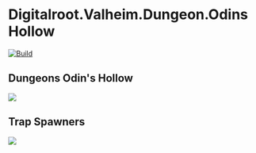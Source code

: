 # Digitalroot.Valheim.Dungeon.OdinsHollow
[![Build](https://github.com/Digitalroot-Valheim/Digitalroot.Valheim.DungeonsDemo/actions/workflows/builder.yml/badge.svg)](https://github.com/Digitalroot-Valheim/Digitalroot.Valheim.DungeonsDemo/actions/workflows/builder.yml)  


## Dungeons Odin's Hollow
<!--
//www.plantuml.com/plantuml/png/XP31IiGm48RlUOfuSbVOI_7afOjLH13n81usv11tHpUGp2pJgRPlRrias4gpn_p_bs7cszRYM9eOrEM57262hazk3y6zA_D4UoUUy8MfxLPL88IrrLURZLvLt9taUgrlT7NquQ1ICBQFAC2U-1w_F1D6GDaHmZbygOTsrkTMCw_iiFuWZZQBxPv1tZnyPwbfPTNoPIFTfyFBJlTFGwnIflmL-71xr-0d4FuvEcLvZSNmfLp6Yyn8QFynffoBAsmAawQKpQNqnHRmqCJm0m00
-->
<img src="https://www.plantuml.com/plantuml/svg/XP31IiGm48RlUOfuSbVOI_7afOjLH13n81usv11tHpUGp2pJgRPlRrias4gpn_p_bs7cszRYM9eOrEM57262hazk3y6zA_D4UoUUy8MfxLPL88IrrLURZLvLt9taUgrlT7NquQ1ICBQFAC2U-1w_F1D6GDaHmZbygOTsrkTMCw_iiFuWZZQBxPv1tZnyPwbfPTNoPIFTfyFBJlTFGwnIflmL-71xr-0d4FuvEcLvZSNmfLp6Yyn8QFynffoBAsmAawQKpQNqnHRmqCJm0m00">

## Trap Spawners
<!--
@startuml
!theme spacelab

node "Spawn Trigger" <<GameObject>> as SpawnTrigger1 
[Trap Trigger] <<TrapTrigger>> as TrapTrigger1
SpawnTrigger1 *-- [TrapTrigger1]
rectangle "Spawn Pool" as SP1 #green

[TrapTrigger1] *-left- SP1 
node "Spawn Point" <<GameObject>> as SpawnPoint1
node "Spawn Point" <<GameObject>> as SpawnPoint2
node "Spawn Point" <<GameObject>> as SpawnPoint3
[Spawner] <<TrapSpawner>> as Spawner1
[Spawner] <<TrapSpawner>> as Spawner2
[Spawner] <<TrapSpawner>> as Spawner3

rectangle "Spawn Pool" as SP3 #green
rectangle "Spawn Pool" as SP4 #green
rectangle "Spawn Pool" as SP5 #green

SpawnPoint1 *-- [Spawner1]
SpawnPoint2 *-- [Spawner2]
SpawnPoint3 *-- [Spawner3]

[Spawner1] *-down- SP3
[Spawner2] *-down- SP4
[Spawner3] *-down- SP5

[TrapTrigger1] o-- SpawnPoint1
[TrapTrigger1] o-- SpawnPoint2
[TrapTrigger1] o-- SpawnPoint3

node "Spawn Trigger" <<GameObject>> as SpawnTrigger2
[Trap Trigger] <<TrapTrigger>> as TrapTrigger2
SpawnTrigger2 *-- [TrapTrigger2]
rectangle "Spawn Pool" as SP2 #green

[TrapTrigger2] *-right- SP2 

node "Spawn Point" <<GameObject>> as SpawnPoint4 
node "Spawn Point" <<GameObject>> as SpawnPoint5
[Spawner] <<TrapSpawner>> as Spawner4
[Spawner] <<TrapSpawner>> as Spawner5
rectangle "Spawn Pool" as SP6 #green
rectangle "Spawn Pool" as SP7 #green
SpawnPoint4 *-- [Spawner4]
SpawnPoint5 *-- [Spawner5]
[Spawner4] *-down- SP6
[Spawner5] *-down- SP7
[TrapTrigger2] o-- SpawnPoint4
[TrapTrigger2] o-- SpawnPoint5
node "Global Spawn Pool" <<GameObject>> as GlobalSpawnPool 
[Spawn Pool] <<TrapSpawnPool>> as SpawnPool #green
GlobalSpawnPool *-- [SpawnPool]
GlobalSpawnPool -left-o [TrapTrigger1]
GlobalSpawnPool -right-o [TrapTrigger2]

@enduml
-->

<img src="https://www.plantuml.com/plantuml/svg/dPGnRy8m48Nt-nKktIfbY1F3WX0ROv7A5cKmu0OgnqR1YB_Vu3ZrcRHMqWtxVUTmp--ylXhUc5ijuSMSH2t8zS8FGl8zWD97GMOV5tvNPDUSgqeqCx9SRdWjtlTVuc1MAyAln09EJmaKkuPVUhvi-SVQBRi2j952MFsM9AJ0UWbD-o6kAldpLxPQovdzy3ObhrKZX088YzfpfFWqYKM2FhRwhCoVNLWrdLf0fnPaKDY5zySj4TYsCOgYewWCeZvcpiSeb8-1M0-1RzTTQzzMYIGQI1HBMI1b9RX6tVqUzLqzxjTxIV5s3huIRRD1KdIIuBkFopGkP_-Q6JfjP2W4nOEHeV6HeR-CZFEk_NaoYMLWQgJpoMF6HWKt7qMnQClpCS5Tz13k2ISmn-5aWSHAy1HAsnmyWRONeVNFAShZCdD6RwJUSqbm8qExEyWLQqcWy3msrAfTYOUT8KzdeCxjAGEzUtfr-8uFCHSt_HnUM0jrlDNo6m00">
